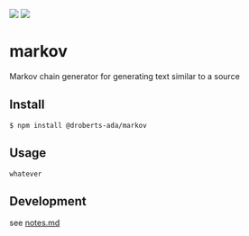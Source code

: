 ![](https://img.shields.io/npm/v/@droberts-ada/markov.svg)
![](https://img.shields.io/bundlephobia/min/@droberts-ada/markov.svg)

# markov

Markov chain generator for generating text similar to a source

## Install

```
$ npm install @droberts-ada/markov
```

## Usage

```
whatever
```

## Development

see [notes.md](notes.md)